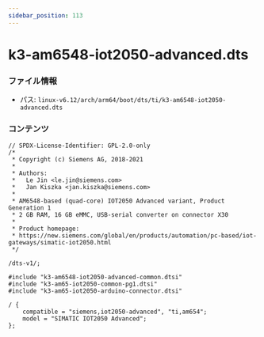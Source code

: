 ```yaml
---
sidebar_position: 113
---
```

# k3-am6548-iot2050-advanced.dts

### ファイル情報

- パス: `linux-v6.12/arch/arm64/boot/dts/ti/k3-am6548-iot2050-advanced.dts`

### コンテンツ

```dts
// SPDX-License-Identifier: GPL-2.0-only
/*
 * Copyright (c) Siemens AG, 2018-2021
 *
 * Authors:
 *   Le Jin <le.jin@siemens.com>
 *   Jan Kiszka <jan.kiszka@siemens.com>
 *
 * AM6548-based (quad-core) IOT2050 Advanced variant, Product Generation 1
 * 2 GB RAM, 16 GB eMMC, USB-serial converter on connector X30
 *
 * Product homepage:
 * https://new.siemens.com/global/en/products/automation/pc-based/iot-gateways/simatic-iot2050.html
 */

/dts-v1/;

#include "k3-am6548-iot2050-advanced-common.dtsi"
#include "k3-am65-iot2050-common-pg1.dtsi"
#include "k3-am65-iot2050-arduino-connector.dtsi"

/ {
	compatible = "siemens,iot2050-advanced", "ti,am654";
	model = "SIMATIC IOT2050 Advanced";
};

```
